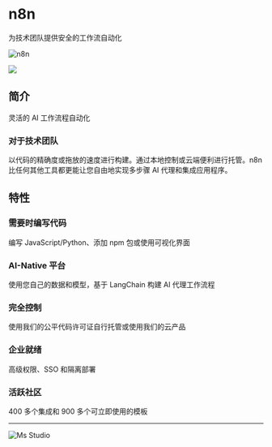 # n8n

为技术团队提供安全的工作流自动化

![n8n](https://file.lifebus.top/imgs/n8n_cover.png)

![](https://img.shields.io/badge/%E6%96%B0%E7%96%86%E8%90%8C%E6%A3%AE%E8%BD%AF%E4%BB%B6%E5%BC%80%E5%8F%91%E5%B7%A5%E4%BD%9C%E5%AE%A4-%E6%8F%90%E4%BE%9B%E6%8A%80%E6%9C%AF%E6%94%AF%E6%8C%81-blue)

## 简介

灵活的 AI 工作流程自动化

### 对于技术团队

以代码的精确度或拖放的速度进行构建。通过本地控制或云端便利进行托管。n8n 比任何其他工具都更能让您自由地实现多步骤 AI
代理和集成应用程序。

## 特性

### 需要时编写代码

编写 JavaScript/Python、添加 npm 包或使用可视化界面

### AI-Native 平台

使用您自己的数据和模型，基于 LangChain 构建 AI 代理工作流程

### 完全控制

使用我们的公平代码许可证自行托管或使用我们的云产品

### 企业就绪

高级权限、SSO 和隔离部署

### 活跃社区

400 多个集成和 900 多个可立即使用的模板

---

![Ms Studio](https://file.lifebus.top/imgs/ms_blank_001.png)
